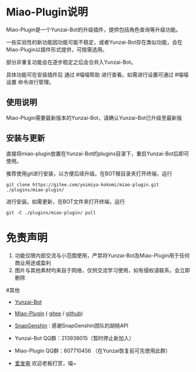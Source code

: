 # Miao-Plugin说明

Miao-Plugin是一个Yunzai-Bot的升级插件，提供包括角色查询等升级功能。

一些实验性的新功能因功能可能不稳定，或者Yunzai-Bot存在类似功能，会在Miao-Plugin以插件形式提供，可按需选用。

部分非重复功能会在逐步稳定之后会合并入Yunzai-Bot。


具体功能可在安装插件后 通过 #喵喵帮助 进行查看。如需进行设置可通过 #喵喵设置 命令进行管理。


## 使用说明

Miao-Plugin需要最新版本的Yunzai-Bot，请确认Yunzai-Bot已升级至最新版

## 安装与更新

直接将miao-plugin放置在Yunzai-Bot的plugins目录下，重启Yunzai-Bot后即可使用。

推荐使用git进行安装，以方便后续升级。在BOT根目录夹打开终端，运行

```
git clone https://gitee.com/yoimiya-kokomi/miao-plugin.git ./plugins/miao-plugin/
```
进行安装。如需更新，在BOT文件夹打开终端，运行
```
git -C ./plugins/miao-plugin/ pull
```

# 免责声明
1. 功能仅限内部交流与小范围使用，严禁将Yunzai-Bot及Miao-Plugin用于任何商业用途或盈利
3. 图片与其他素材均来自于网络，仅供交流学习使用，如有侵权请联系，会立即删除

#其他
* [Yunzai-Bot](https://github.com/Le-niao/Yunzai-Bot)
* [Miao-Plugin](https://github.com/yoimiya-kokomi/miao-plugin) ( [gitee](https://github.com/yoimiya-kokomi/miao-plugin) / [github](https://github.com/yoimiya-kokomi/miao-plugin))
* [SnapGenshin](https://www.snapgenshin.com/home/) : 感谢SnapGenshin团队的胡桃API


* Yunzai-Bot QQ群：213938015（暂时停止新加入）
* Miao-Plugin QQ群：607710456 （在Yunzai恢复前可先使用此群）
* [爱发电](https://afdian.net/@kokomi) 欢迎老板打赏，喵~

